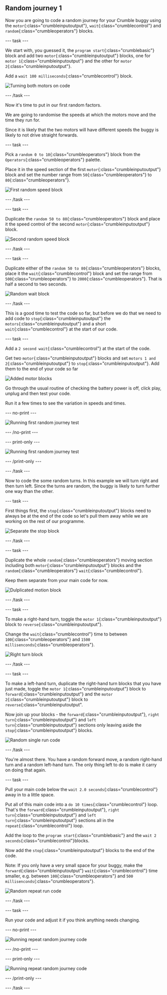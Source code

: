 ## Random journey 1

Now you are going to code a random journey for your Crumble buggy using the `motor`{:class="crumbleinputoutput"}, `wait`{:class="crumblecontrol"} and `random`{:class="crumbleoperators"} blocks.

--- task ---

We start with, you guessed it, the `program start`{:class="crumblebasic"} block and add two `motor`{:class="crumbleinputoutput"} blocks, one for `motor 1`{:class="crumbleinputoutput"} and the other for `motor 2`{:class="crumbleinputoutput"}.

Add a `wait 100 milliseconds`{:class="crumblecontrol"} block.

![Turning both motors on code](images/randomJourney1_codeStep1.png)

--- /task ---

Now it's time to put in our first random factors.

We are going to randomise the speeds at which the motors move and the time they run for.

Since it is likely that the two motors will have different speeds the buggy is likely to not drive straight forwards.

--- task ---

Pick a `random 0 to 10`{:class="crumbleoperators"} block from the `Operators`{:class="crumbleoperators"} palette.

Place it in the speed section of the first `motor`{:class="crumbleinputoutput"} block and set the number range from `50`{:class="crumbleoperators"} to `80`{:class="crumbleoperators"}.

![First random speed block](images/randomJourney1_codeStep2.png)

--- /task ---

--- task ---

Duplicate the `random 50 to 80`{:class="crumbleoperators"} block and place it the speed control of the second `motor`{:class="crumbleinputoutput"} block.

![Second random speed block](images/randomJourney1_codeStep3.png)

--- /task ---

--- task ---

Duplicate either of the `random 50 to 80`{:class="crumbleoperators"} blocks, place it the `wait`{:class="crumblecontrol"} block and set the range from `500`{:class="crumbleoperators"} to `2000`{:class="crumbleoperators"}. That is half a second to two seconds.

![Random wait block](images/randomJourney1_codeStep4.png)

--- /task ---

This is a good time to test the code so far, but before we do that we need to add code to `stop`{:class="crumbleinputoutput"} the `motors`{:class="crumbleinputoutput"} and a short `wait`{:class="crumblecontrol"} at the start of our code.

--- task ---

Add a `2 second wait`{:class="crumblecontrol"} at the start of the code.

Get two `motor`{:class="crumbleinputoutput"} blocks and set `motors 1 and 2`{:class="crumbleinputoutput"} to `stop`{:class="crumbleinputoutput"}. Add them to the end of your code so far

![Added motor blocks](images/randomJourney1_codeStep5.png)

Go through the usual routine of checking the battery power is off, click play, unplug and then test your code.

Run it a few times to see the variation in speeds and times.

--- no-print ---

![Running first random journey test](images/randomJourney1_firstTestRun.gif)

--- /no-print ---

--- print-only ---

![Running first random journey test](images/randomJourney1_firstTestRun.png)

--- /print-only ---

--- /task ---

Now to code the some random turns. In this example we will turn right and then turn left. Since the turns are random, the buggy is likely to turn further one way than the other.

--- task ---

First things first, the `stop`{:class="crumbleinputoutput"} blocks need to always be at the end of the code so let's pull them away while we are working on the rest of our programme.

![Separate the stop block](images/randomJourney1_codeStep6.png)

--- /task ---

--- task ---

Duplicate the whole `random`{:class="crumbleoperators"} moving section including both `motor`{:class="crumbleinputoutput"} blocks and the `random`{:class="crumbleoperators"} `wait`{:class="crumblecontrol"}.

Keep them separate from your main code for now.

![Dulplicated motion block](images/randomJourney1_codeStep7.png)

--- /task ---

--- task ---

To make a right-hand turn, toggle the `motor 1`{:class="crumbleinputoutput"} block to `reverse`{:class="crumbleinputoutput"}.

Change the `wait`{:class="crumblecontrol"} time to between `100`{:class="crumbleoperators"} and `1500 millisenconds`{:class="crumbleoperators"}.

![Right turn block](images/randomJourney1_codeStep8.png)

--- /task ---

--- task ---

To make a left-hand turn, duplicate the right-hand turn blocks that you have just made, toggle the `motor 1`{:class="crumbleinputoutput"} block to `forward`{:class="crumbleinputoutput"} and the `motor 2`{:class="crumbleinputoutput"} block to `reverse`{:class="crumbleinputoutput".

Now join up your blocks - the `forward`{:class="crumbleinputoutput"}, `right turn`{:class="crumbleinputoutput"} and `left turn`{:class="crumbleinputoutput"} sections only leaving aside the `stop`{:class="crumbleinputoutput"} blocks.

![Random single run code](images/randomJourney1_codeStep9.png)

--- /task ---

You're almost there. You have a random forward move, a random right-hand turn and a random left-hand turn. The only thing left to do is make it carry on doing that again.

--- task ---

Pull your main code below the `wait 2.0 seconds`{:class="crumblecontrol"} away in to a little space.

Put all of this main code into a `do 10 times`{:class="crumblecontrol"} loop. That's the `forward`{:class="crumbleinputoutput"}, `right turn`{:class="crumbleinputoutput"} and `left turn`{:class="crumbleinputoutput"} sections all in the `repeat`{:class="crumblecontrol"} loop.

Add the loop to the `program start`{:class="crumblebasic"} and the `wait 2 seconds`{:class="crumblecontrol"}blocks. 

Now add the `stop`{:class="crumbleinputoutput"} blocks to the end of the code.

Note: If you only have a very small space for your buggy, make the `forward`{:class="crumbleinputoutput"} `wait`{:class="crumblecontrol"} time smaller, e.g. between `100`{:class="crumbleoperators"} and `500 millisenconds`{:class="crumbleoperators"}.

![Random repeat run code](images/randomJourney1_codeStep10.png)

--- /task ---

--- task ---

Run your code and adjust it if you think anything needs changing.

--- no-print ---

![Running repeat random journey code](images/randomJourney1_finalRun.gif)

--- /no-print ---

--- print-only ---

![Running repeat random journey code](images/randomJourney1_finalRun.png)

--- /print-only ---

--- /task ---